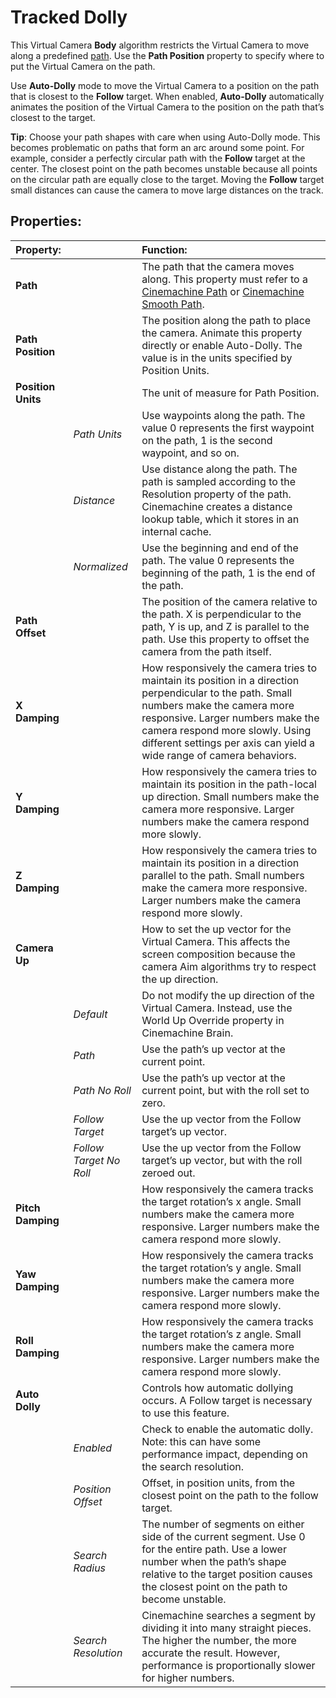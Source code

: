 # Tracked Dolly

This Virtual Camera __Body__ algorithm restricts the Virtual Camera to move along a predefined [path](CinemachineDolly.html). Use the __Path Position__ property to specify where to put the Virtual Camera on the path.

Use __Auto-Dolly__ mode to move the Virtual Camera to a position on the path that is closest to the __Follow__ target. When enabled, __Auto-Dolly__ automatically animates the position of the Virtual Camera to the position on the path that’s closest to the target.

**Tip**: Choose your path shapes with care when using Auto-Dolly mode. This becomes problematic on paths that form an arc around some point.  For example, consider a perfectly circular path with the __Follow__ target at the center. The closest point on the path becomes unstable because all points on the circular path are equally close to the target. Moving the __Follow__ target small distances can cause the camera to move large distances on the track.

## Properties:

| **Property:** || **Function:** |
|:---|:---|:---|
| __Path__ || The path that the camera moves along. This property must refer to a  [Cinemachine Path](CinemachinePath.html) or [Cinemachine Smooth Path](CinemachineSmoothPath.html). |
| __Path Position__ || The position along the path to place the camera. Animate this property directly or enable Auto-Dolly. The value is in the units specified by Position Units. |
| __Position Units__ || The unit of measure for Path Position.  |
| | _Path Units_ | Use waypoints along the path. The value 0 represents the first waypoint on the path, 1 is the second waypoint, and so on. |
| | _Distance_ | Use distance along the path. The path is sampled according to the Resolution property of the path. Cinemachine creates a distance lookup table, which it stores in an internal cache. |
| | _Normalized_ | Use the beginning and end of the path. The value 0 represents the beginning of the path, 1 is the end of the path. |
| __Path Offset__ || The position of the camera relative to the path. X is perpendicular to the path, Y is up, and Z is parallel to the path. Use this property to offset the camera from the path itself. |
| __X Damping__ || How responsively the camera tries to maintain its position in a direction perpendicular to the path. Small numbers make the camera more responsive. Larger numbers make the camera respond more slowly. Using different settings per axis can yield a wide range of camera behaviors. |
| __Y Damping__ || How responsively the camera tries to maintain its position in the path-local up direction. Small numbers make the camera more responsive. Larger numbers make the camera respond more slowly.   |
| __Z Damping__ || How responsively the camera tries to maintain its position in a direction parallel to the path. Small numbers make the camera more responsive. Larger numbers make the camera respond more slowly.  |
| __Camera Up__ || How to set the up vector for the Virtual Camera. This affects the screen composition because the camera Aim algorithms try to respect the up direction. |
| | _Default_ | Do not modify the up direction of the Virtual Camera. Instead, use the World Up Override property in Cinemachine Brain. |
| | _Path_ | Use the path’s up vector at the current point. |
| | _Path No Roll_ | Use the path’s up vector at the current point, but with the roll set to zero. |
| | _Follow Target_ | Use the up vector from the Follow target’s up vector. |
| | _Follow Target No Roll_ | Use the up vector from the Follow target’s up vector, but with the roll zeroed out. |
| __Pitch Damping__ || How responsively the camera tracks the target rotation’s x angle. Small numbers make the camera more responsive. Larger numbers make the camera respond more slowly.  |
| __Yaw Damping__ || How responsively the camera tracks the target rotation’s y angle. Small numbers make the camera more responsive. Larger numbers make the camera respond more slowly.  |
| __Roll Damping__ || How responsively the camera tracks the target rotation’s z angle. Small numbers make the camera more responsive. Larger numbers make the camera respond more slowly.  |
| __Auto Dolly__ || Controls how automatic dollying occurs. A Follow target is necessary to use this feature. |
| | _Enabled_ | Check to enable the automatic dolly. Note: this can have some performance impact, depending on the search resolution. |
| | _Position Offset_ | Offset, in position units, from the closest point on the path to the follow target. |
| | _Search Radius_ | The number of segments on either side of the current segment. Use 0 for the entire path.  Use a lower number when the path’s shape relative to the target position causes the closest point on the path to become unstable. |
| | _Search Resolution_ | Cinemachine searches a segment by dividing it into many straight pieces. The higher the number, the more accurate the result. However, performance is proportionally slower for higher numbers. |


